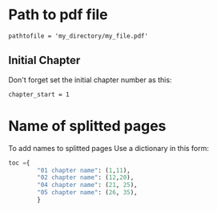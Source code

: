 # Path to pdf file
`pathtofile = 'my_directory/my_file.pdf'`

## Initial Chapter
Don't forget set the initial chapter number as this:

`chapter_start = 1`

# Name of splitted pages

To add names to splitted pages Use a dictionary in this form:

```python
toc ={
        "01 chapter name": (1,11),
        "02 chapter name": (12,20),
        "04 chapter name": (21, 25),
        "05 chapter name": (26, 35),        
        }

```
